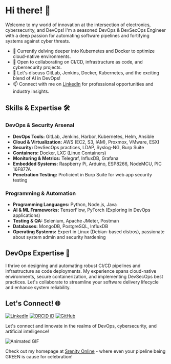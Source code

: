 <!--
**Resinder/Resinder** is a ✨ _special_ ✨ repository because its `README.md` (this file) appears on your GitHub profile.

Here are some ideas to get you started:

## Hi there 👋

- 🔭 I’m currently working on ...
- 🌱 I’m currently learning ...
- 👯 I’m looking to collaborate on ...
- 🤔 I’m looking for help with ...
- 💬 Ask me about ...
- 📫 How to reach me: ...
- 😄 Pronouns: ...
- ⚡ Fun fact: ...
-->

# Hi there! 👋

Welcome to my world of innovation at the intersection of electronics, cybersecurity, and DevOps! I'm a seasoned DevOps & DevSecOps Engineer with a deep passion for automating software pipelines and fortifying systems against cyber threats.

- 🌱 Currently delving deeper into Kubernetes and Docker to optimize cloud-native environments.
- 👯 Open to collaborating on CI/CD, infrastructure as code, and cybersecurity projects.
- 💬 Let's discuss GitLab, Jenkins, Docker, Kubernetes, and the exciting blend of AI in DevOps!
- 📫 Connect with me on [LinkedIn](https://www.linkedin.com/in/utkans) for professional opportunities and industry insights.

## Skills & Expertise 🛠️

### DevOps & Security Arsenal

- **DevOps Tools:** GitLab, Jenkins, Harbor, Kubernetes, Helm, Ansible
- **Cloud & Virtualization:** AWS (EC2, S3, IAM), Proxmox, VMware, ESXI
- **Security:** DevSecOps practices, LDAP, Syslog-NG, Burp Suite
- **Containers:** Docker, LXC (Linux Containers)
- **Monitoring & Metrics:** Telegraf, InfluxDB, Grafana
- **Embedded Systems:** Raspberry Pi, Arduino, ESP8266, NodeMCU, PIC 16F877A
- **Penetration Testing:** Proficient in Burp Suite for web app security testing

### Programming & Automation

- **Programming Languages:** Python, Node.js, Java
- **AI & ML Frameworks:** TensorFlow, PyTorch (Exploring in DevOps applications)
- **Testing & QA:** Selenium, Apache JMeter, Postman
- **Databases:** MongoDB, PostgreSQL, InfluxDB
- **Operating Systems:** Expert in Linux (Debian-based distros), passionate about system admin and security hardening

## DevOps Expertise 🚀

I thrive on designing and automating robust CI/CD pipelines and infrastructure as code deployments. My experience spans cloud-native environments, secure containerization, and implementing DevSecOps best practices. Let's collaborate to streamline your software delivery lifecycle and enhance system reliability.

<!--

## GitHub Stats 📈

![GitHub Stats](https://github-readme-stats.vercel.app/api?username=resinder&show_icons=true&theme=dark)

-->

## Let's Connect! 🌐

[![LinkedIn](https://img.shields.io/badge/-LinkedIn-blue?style=flat-square&logo=linkedin&logoColor=white)](https://www.linkedin.com/in/utkans)
[![ORCID iD](https://orcid.org/0009-0003-8914-6478)](https://orcid.org/0009-0003-8914-6478)
[![GitHub](https://img.shields.io/badge/-GitHub-181717?style=flat-square&logo=github&logoColor=white)](https://github.com/resinder)

Let's connect and innovate in the realms of DevOps, cybersecurity, and artificial intelligence!

![Animated GIF](https://media.giphy.com/media/xUPGcguWZHRC2HyBRS/giphy.gif)

Check out my homepage at [Srenity Online](https://www.srenity.online) - where even your pipeline being GREEN is cause for celebration!
